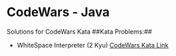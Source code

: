 # CodeWars - Java
Solutions for CodeWars Kata
##Kata Problems:##
- WhiteSpace Interpreter (2 Kyu) [CodeWars Kata Link](https://www.codewars.com/kata/52dc4688eca89d0f820004c6)

